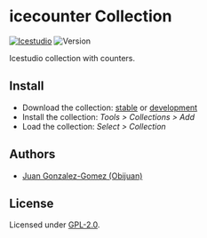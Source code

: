 # icecounter Collection

[![Icestudio](https://img.shields.io/badge/collection-icestudio-blue.svg)](https://github.com/FPGAwars/icestudio)
![Version](https://img.shields.io/badge/version-v0.1.0-orange.svg)

Icestudio collection with counters.

## Install

* Download the collection: [stable](https://github.com/FPGAwars/iceCounter/archive/v0.1.0.zip) or [development](https://github.com/FPGAwars/iceCounter/archive/master.zip)
* Install the collection: *Tools > Collections > Add*
* Load the collection: *Select > Collection*




## Authors
* [Juan Gonzalez-Gomez (Obijuan)](https://github.com/Obijuan)


## License

Licensed under [GPL-2.0](https://opensource.org/licenses/GPL-2.0).
